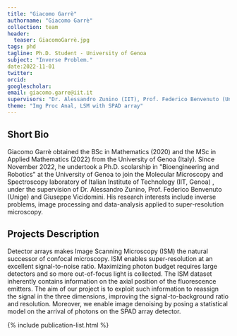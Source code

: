 ```yaml
---
title: "Giacomo Garrè"
authorname: "Giacomo Garrè"
collection: team
header:
  teaser: GiacomoGarrè.jpg
tags: phd
tagline: Ph.D. Student - University of Genoa 
subject: "Inverse Problem."
date:2022-11-01
twitter: 
orcid: 
googlescholar: 
email: giacomo.garre@iit.it
supervisors: "Dr. Alessandro Zunino (IIT), Prof. Federico Benvenuto (Unige) and Dr. Giuseppe Vicidomini (IIT)"
theme: "Img Proc Anal, LSM with SPAD array"
---
```


<h2>Short Bio</h2>
<!--- Text --->

Giacomo Garrè obtained the BSc in Mathematics (2020) and the MSc in Applied Mathematics (2022) from the University of Genoa (Italy). Since November 2022, he undertook a Ph.D. scolarship in "Bioengineering and Robotics" at the University of Genoa to join the Molecular Microscopy and Spectroscopy laboratory of Italian Institute of Technology (IIT, Genoa) , under the supervision of Dr. Alessandro Zunino, Prof. Federico Benvenuto (Unige) and Giuseppe Vicidomini.
His research interests include inverse problems, image processing and data-analysis applied to super-resolution microscopy.

<h2>Projects Description</h2>
<!--- Text --->

Detector arrays makes Image Scanning Microscopy (ISM) the natural successor of confocal microscopy. ISM enables super-resolution at an excellent signal-to-noise ratio. Maximizing photon budget requires large detectors and so more out-of-focus light is collected. The ISM dataset inherently contains information on the axial position of the fluorescence emitters. The aim of our project is to exploit such information to reassign the signal in the three dimensions, improving the signal-to-background ratio and resolution. Moreover, we enable image denoising by posing a statistical model on the arrival of photons on the SPAD array detector.

<!---{% include author-research-themes.html %}--->
<!---{% include team-member-collaborators.html %}--->
{% include publication-list.html %}



